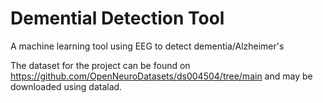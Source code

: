 # Demential Detection Tool
 A machine learning tool using EEG  to detect dementia/Alzheimer's

The dataset for the project can be found on https://github.com/OpenNeuroDatasets/ds004504/tree/main and may be downloaded using datalad. 
